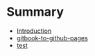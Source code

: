 # Summary

* [Introduction](README.md)
* [gitbook-to-github-pages](gitbook-to-github-pages.md)
* [test](test.md)

